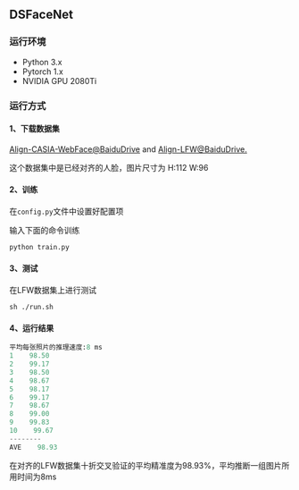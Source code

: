 ## DSFaceNet

###  运行环境

- Python 3.x
- Pytorch 1.x
- NVIDIA GPU 2080Ti

### 运行方式

#### 1、下载数据集

[Align-CASIA-WebFace@BaiduDrive](https://pan.baidu.com/s/1k3Cel2wSHQxHO9NkNi3rkg) and [Align-LFW@BaiduDrive.](https://pan.baidu.com/s/1r6BQxzlFza8FM8Z8C_OCBg)

这个数据集中是已经对齐的人脸，图片尺寸为 H:112 W:96

#### 2、训练

在`config.py`文件中设置好配置项

输入下面的命令训练

```bash
python train.py
```

#### 3、测试

在LFW数据集上进行测试

```shell script
sh ./run.sh
```

#### 4、运行结果


```python
平均每张照片的推理速度:8 ms
1    98.50
2    99.17
3    98.50
4    98.67
5    98.17
6    99.17
7    98.67
8    99.00
9    99.83
10    99.67
--------
AVE    98.93
```

在对齐的LFW数据集十折交叉验证的平均精准度为98.93%，平均推断一组图片所用时间为8ms


